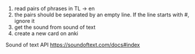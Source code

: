 1. read pairs of phrases in TL -> en
2. the pairs should be separated by an empty line. If the line starts with #, ignore it
3. get the sound from sound of text
4. create a new card on anki

Sound of text API
https://soundoftext.com/docs#index